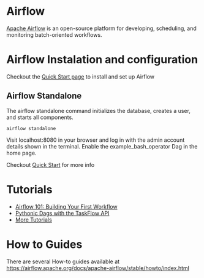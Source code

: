# Airflow

[Apache Airflow](https://airflow.apache.org/docs/apache-airflow/stable/index.html) is an open-source platform for developing, scheduling, and monitoring batch-oriented workflows.

# Airflow Instalation and configuration

Checkout the [Quick Start page](https://airflow.apache.org/docs/apache-airflow/stable/start.html#quick-start) to install and set up Airflow

## Airflow Standalone

The airflow standalone command initializes the database, creates a user, and starts all components.

```
airflow standalone
```

Visit localhost:8080 in your browser and log in with the admin account details shown in the terminal. Enable the example_bash_operator Dag in the home page.

Checkout [Quick Start](https://airflow.apache.org/docs/apache-airflow/stable/start.html) for more info

# Tutorials

- [Airflow 101: Building Your First Workflow](./building-your-first-workflow/README.md)
- [Pythonic Dags with the TaskFlow API](./pythonic_dags_with_the_taskflow_api/)
- [More Tutorials](https://airflow.apache.org/docs/apache-airflow/stable/tutorial/index.html)

# How to Guides

There are several How-to guides available at https://airflow.apache.org/docs/apache-airflow/stable/howto/index.html